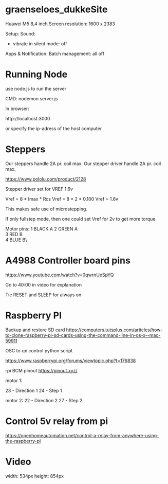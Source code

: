 # graenseloes_dukkeSite

Huawei M5 8,4 inch
Screen resolution:   1600 x 2383


Setup:
Sound:
- vibrate in silent mode: off

Apps & Notification: Batch management: all off 


# Running Node
use node.js to run the server

CMD: 
nodemon server.js

In browser:

http://localhost:3000

or specify the ip-adress of the host computer


# Steppers
Our steppers handle 2A pr. coil max.
Our stepper driver handle 2A pr. coil max. 

https://www.pololu.com/product/2128

Stepper driver set for VREF 1.6v

Vref = 8 * Imax * Rcs
Vref = 8 * 2 * 0.100
Vref = 1.6v

This makes safe use of microstepping. 

If only fullstep mode, then one could set Vref for 2v to get more torque. 

Motor pins: 
1   BLACK   A
2   GREEN   A\
3   RED     B   
4   BLUE    B\    


# A4988 Controller board pins

https://www.youtube.com/watch?v=0qwrnUeSpYQ

Go to 40:00 in video for explanation

Tie RESET and SLEEP for always on

# Raspberry PI
Backup and restore SD card
https://computers.tutsplus.com/articles/how-to-clone-raspberry-pi-sd-cards-using-the-command-line-in-os-x--mac-59911


OSC to rpi control python script

https://www.raspberrypi.org/forums/viewtopic.php?t=176838

rpi BCM pinout
https://pinout.xyz/


motor 1:

23 - Direction 1
24 - Step 1

motor 2:
22 - Direction 2
27 - Step 2

# Control 5v relay from pi
https://openhomeautomation.net/control-a-relay-from-anywhere-using-the-raspberry-pi


# Video
width: 534px
height: 854px